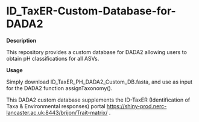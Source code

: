 # ID_TaxER-Custom-Database-for-DADA2 

<b>Description</b>

This repository provides a custom database for DADA2 allowing users to obtain pH classifications for all ASVs. 



<b>Usage</b>

Simply download  ID_TaxER_PH_DADA2_Custom_DB.fasta, and  use as  input for the DADA2 function assignTaxonomy().

This DADA2 custom database supplements the  ID-TaxER (Identification of Taxa & Environmental responses) portal https://shiny-prod.nerc-lancaster.ac.uk:8443/brijon/Trait-matrix/ .
